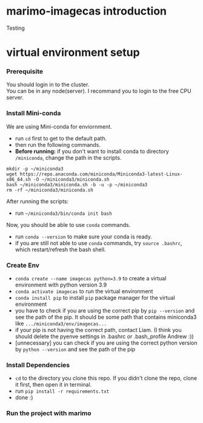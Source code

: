 # marimo-imagecas introduction

Testing

# virtual environment setup
### Prerequisite
You should login in to the cluster. \
You can be in any node(server). I recommand you to login to the free CPU server.

### Install Mini-conda
We are using Mini-conda for enviornment.
- run `cd` first to get to the default path.
- then run the following commands.
- **Before running:** if you don't want to install conda to directory `/miniconda`, change the path in the scripts.
```
mkdir -p ~/miniconda3
wget https://repo.anaconda.com/miniconda/Miniconda3-latest-Linux-x86_64.sh -O ~/miniconda3/miniconda.sh
bash ~/miniconda3/miniconda.sh -b -u -p ~/miniconda3
rm -rf ~/miniconda3/miniconda.sh
```

After running the scripts:
- run `~/miniconda3/bin/conda init bash` 
  

Now, you should be able to use `conda` commands.
- run `conda --version` to make sure your conda is ready.
- if you are still not able to use `conda` commands, try `source .bashrc`, which restart/refresh the bash shell.

### Create Env
- `conda create --name imagecas python=3.9` to create a virtual environment with python version 3.9
- `conda activate imagecas` to run the virtual environment
- `conda install pip` to install `pip` package manager for the virtual environment
- you have to check if you are using the correct pip by `pip --version` and see the path of the pip. It should be some path that contains miniconda3 like `.../miniconda3/env/imagecas...`
- if your pip is not having the correct path, contact Liam. (I think you should delete the pyenve settings in .bashrc or .bash_profile Andrew :))
- [unnecessary] you can check if you are using the correct python version by `python --version` and see the path of the pip

### Install Dependencies
- `cd` to the directory you clone this repo. If you didn't clone the repo, clone it first, then open it in terminal.
- run `pip install -r requirements.txt`
- done :)

### Run the project with marimo


